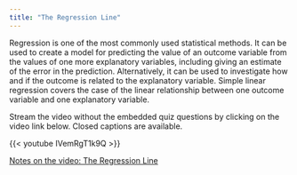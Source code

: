 ```yaml
---
title: "The Regression Line"
---
```


Regression is one of the most commonly used statistical methods. It can be used to create a model for predicting the value of an outcome variable from the values of one more explanatory variables, including giving an estimate of the error in the prediction. Alternatively, it can be used to investigate how and if the outcome is related to the explanatory variable. Simple linear regression covers the case of the linear relationship between one outcome variable and one explanatory variable.

Stream the video without the embedded quiz questions by clicking on the video link below. Closed captions are available.

{{< youtube IVemRgT1k9Q >}}

[Notes on the video: The Regression Line](../12-1-The-Regression-Line.pdf)
